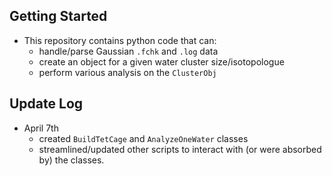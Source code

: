 ## Getting Started
* This repository contains python code that can:
  * handle/parse Gaussian `.fchk` and `.log` data
  * create an object for a given water cluster size/isotopologue
  * perform various analysis on the `ClusterObj`

## Update Log
* April 7th
  * created `BuildTetCage` and `AnalyzeOneWater` classes
  * streamlined/updated other scripts to interact with (or were absorbed by) the classes.
